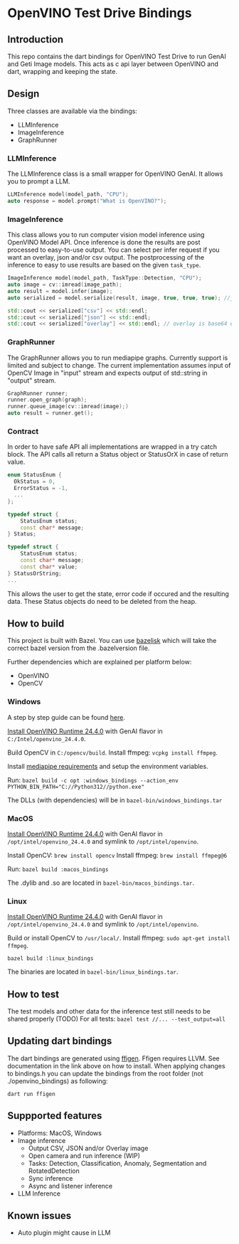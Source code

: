 # OpenVINO Test Drive Bindings

## Introduction

This repo contains the dart bindings for OpenVINO Test Drive to run GenAI and Geti Image models.
This acts as c api layer between OpenVINO and dart, wrapping and keeping the state.

## Design

Three classes are available via the bindings:
- LLMInference
- ImageInference
- GraphRunner

### LLMInference

The LLMInference class is a small wrapper for OpenVINO GenAI. It allows you to prompt a LLM.

``` c++
LLMInference model(model_path, "CPU");
auto response = model.prompt("What is OpenVINO?");
```

### ImageInference

This class allows you to run computer vision model inference using OpenVINO Model API.
Once inference is done the results are post processed to easy-to-use output.
You can select per infer request if you want an overlay, json and/or csv output.
The postprocessing of the inference to easy to use results are based on the given `task_type`. 

``` c++
ImageInference model(model_path, TaskType::Detection, "CPU");
auto image = cv::imread(image_path);
auto result = model.infer(image);
auto serialized = model.serialize(result, image, true, true, true); //json, csv, and overlay image

std::cout << serialized["csv"] << std::endl;
std::cout << serialized["json"] << std::endl;
std::cout << serialized["overlay"] << std::endl; // overlay is base64 encoded image
```

### GraphRunner

The GraphRunner allows you to run mediapipe graphs. Currently support is limited and subject to change. 
The current implementation assumes input of OpenCV Image in "input" stream and expects output of std::string in "output" stream.


``` c++
GraphRunner runner;
runner.open_graph(graph);
runner.queue_image(cv::imread(image);)
auto result = runner.get();
```

### Contract

In order to have safe API all implementations are wrapped in a try catch block.
The API calls all return a Status object or StatusOrX in case of return value.

``` c++
enum StatusEnum {
  OkStatus = 0,
  ErrorStatus = -1,
  ...
};

typedef struct {
    StatusEnum status;
    const char* message;
} Status;

typedef struct {
    StatusEnum status;
    const char* message;
    const char* value;
} StatusOrString;
...
```

This allows the user to get the state, error code if occured and the resulting data.
These Status objects do need to be deleted from the heap.

## How to build

This project is built with Bazel. You can use [bazelisk](https://bazel.build/install/bazelisk) which will take the correct bazel version from the .bazelversion file.

Further dependencies which are explained per platform below:
- OpenVINO
- OpenCV

### Windows

A step by step guide can be found [here]('./docs/WINDOWS.md').

[Install OpenVINO Runtime 24.4.0]( https://docs.openvino.ai/2024/get-started/install-openvino.html?PACKAGE=OPENVINO_GENAI&VERSION=v_2024_4_0&OP_SYSTEM=WINDOWS&DISTRIBUTION=ARCHIVE)  with GenAI flavor in `C:/Intel/openvino_24.4.0`.

Build OpenCV in `C:/opencv/build`.
Install ffmpeg: `vcpkg install ffmpeg`.

Install [mediapipe requirements](https://ai.google.dev/edge/mediapipe/framework/getting_started/install#installing_on_windows) and setup the environment variables.

Run: `bazel build -c opt :windows_bindings --action_env PYTHON_BIN_PATH="C://Python312//python.exe"`

The DLLs (with dependencies) will be in `bazel-bin/windows_bindings.tar`

### MacOS

[Install OpenVINO Runtime 24.4.0](https://docs.openvino.ai/2024/get-started/install-openvino.html?PACKAGE=OPENVINO_GENAI&VERSION=v_2024_4_0&OP_SYSTEM=MACOS&DISTRIBUTION=ARCHIVE)  with GenAI flavor in `/opt/intel/openvino_24.4.0` and symlink to `/opt/intel/openvino`.

Install OpenCV: `brew install opencv`
Install ffmpeg: `brew install ffmpeg@6`

Run: `bazel build :macos_bindings`

The .dylib and .so are located in `bazel-bin/macos_bindings.tar`. 

### Linux

[Install OpenVINO Runtime 24.4.0](https://docs.openvino.ai/2024/get-started/install-openvino.html?PACKAGE=OPENVINO_GENAI&VERSION=v_2024_4_0&OP_SYSTEM=LINUX&DISTRIBUTION=ARCHIVE) with GenAI flavor in `/opt/intel/openvino_24.4.0` and symlink to `/opt/intel/openvino`.

Build or install OpenCV to `/usr/local/`.
Install ffmpeg: `sudo apt-get install ffmpeg`.

`bazel build :linux_bindings`

The binaries are located in `bazel-bin/linux_bindings.tar`. 

## How to test

The test models and other data for the inference test still needs to be shared properly (TODO)
For all tests: `bazel test //... --test_output=all`


## Updating dart bindings

The dart bindings are generated using [ffigen](https://pub.dev/packages/ffigen).
Ffigen requires LLVM. See documentation in the link above on how to install.
When applying changes to bindings.h you can update the bindings from the root folder (not ./openvino_bindings) as following:

`dart run ffigen`

## Suppported features

* Platforms: MacOS, Windows
* Image inference
    * Output CSV, JSON and/or Overlay image 
    * Open camera and run inference (WIP)
    * Tasks: Detection, Classification, Anomaly, Segmentation and RotatedDetection
    * Sync inference
    * Async and listener inference
* LLM Inference

## Known issues

* Auto plugin might cause in LLM
